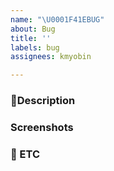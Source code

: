 ```yaml
---
name: "\U0001F41EBUG"
about: Bug
title: ''
labels: bug
assignees: kmyobin

---
```


### 📝Description


### Screenshots


### 💽 ETC
